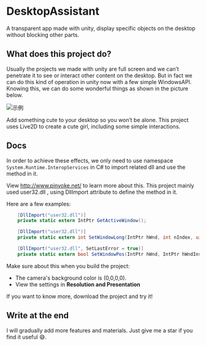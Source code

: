 # DesktopAssistant

A transparent app made with unity, display specific objects on the desktop without blocking other parts.
	
## What does this project do?
 
Usually the projects  we made with unity are full screen and we can’t penetrate it to see or interact other content on the desktop. But in fact we can do this kind of operation in unity now with a few simple WindowsAPI. Knowing this, we can do some wonderful things as shown in the picture below.
	
![示例](http://blog.lidonghui.xyz:8080/Github/DesktopAssistant1.jpg)

Add something cute to your desktop so you won’t be alone. This project uses Live2D  to create a cute girl, including some simple interactions.

## Docs

In order to achieve these effects, we only need to use  namespace ```System.Runtime.InteropServices``` in C# to import related dll and use the method in it.

View http://www.pinvoke.net/ to learn more about this. This project mainly used user32.dll , using DllImport attribute to define the method in it.

Here are a few examples:

```csharp
    [DllImport("user32.dll")]
    private static extern IntPtr GetActiveWindow();
```

```csharp
    [DllImport("user32.dll")]
    private static extern int SetWindowLong(IntPtr hWnd, int nIndex, uint dwNewLong);
```

```csharp
    [DllImport("user32.dll", SetLastError = true)]
    private static extern bool SetWindowPos(IntPtr hWnd, IntPtr hWndInsertAfter, int X, int Y, int cx, int cy, uint uFlags);
```

Make sure about this when you build the project:
 * The camera's background color is (0,0,0,0).
 * View the settings in **Resolution and Presentation**

If you want to know more, download the project and try it!

## Write at the end

I will gradually add more features and materials. Just give me a star if you find it useful :smile:.

